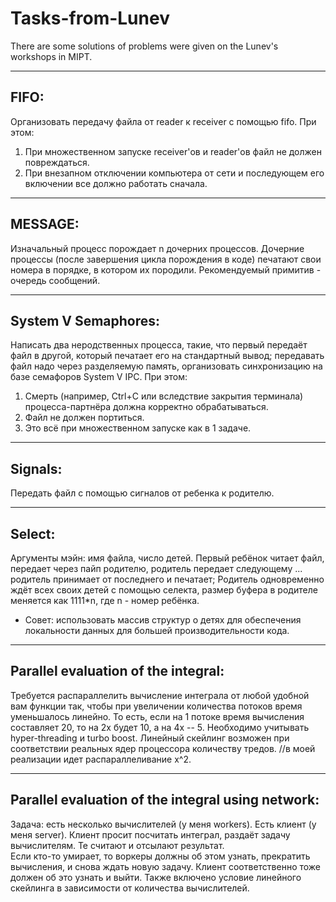 Tasks-from-Lunev
================
There are some solutions of problems were given on the Lunev's workshops in MIPT.

_________________

## FIFO:

Организовать передачу файла от reader к receiver с помощью fifo.
При этом:
1. При множественном запуске receiver'ов и reader'ов файл не должен повреждаться.
2. При внезапном отключении компьютера от сети и последующем его включении все должно работать сначала.

_________________

## MESSAGE:

Изначальный процесс порождает n дочерних процессов.
Дочерние процессы (после завершения цикла порождения в коде) печатают свои номера в порядке, в котором их породили.
Рекомендуемый примитив - очередь сообщений.

_________________

## System V Semaphores:

Написать два неродственных процесса, такие, что первый передаёт файл в другой, который печатает его на стандартный вывод; передавать файл надо через разделяемую память, организовать синхронизацию на базе семафоров System V IPC.
При этом:
1. Смерть (например, Ctrl+C или вследствие закрытия терминала) процесса-партнёра должна корректно обрабатываться.
2. Файл не должен портиться.
3. Это всё при множественном запуске как в 1 задаче.


_________________

## Signals:
 
Передать файл с помощью сигналов от ребенка к родителю.

_________________

## Select:

Аргументы мэйн: имя файла, число детей.
Первый ребёнок читает файл, передает через пайп родителю, родитель передает следующему ... родитель принимает от последнего и печатает;
Родитель одновременно ждёт всех своих детей с помощью селекта, размер буфера в родителе меняется как 1111*n, где n - номер ребёнка.
- Совет: 
использовать массив структур о детях для обеспечения локальности данных для большей производительности кода.

__________________

## Parallel evaluation of the integral:

Требуется распараллелить вычисление интеграла от любой удобной вам функции так, чтобы при увеличении количества потоков время уменьшалось линейно. То есть, если на 1 потоке время вычисления составляет 20, то на 2х будет 10, а на 4х -- 5.
Необходимо учитывать hyper-threading и turbo boost. Линейный скейлинг возможен при соответствии реальных ядер процессора количеству тредов.
//в моей реализации идет распараллеливание x^2.

__________________

## Parallel evaluation of the integral using network:

Задача: есть несколько вычислителей (у меня workers). Есть клиент (у меня server). Клиент просит посчитать интеграл, раздаёт задачу вычислителям. Те считают и отсылают результат.	
Если кто-то умирает, то воркеры должны об этом узнать, прекратить вычисления, и снова ждать новую задачу.
Клиент соответственно тоже должен об это узнать и выйти.
Также включено условие линейного скейлинга в зависимости от количества вычислителей.
